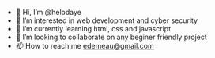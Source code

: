 - 👋 Hi, I’m @helodaye
- 👀 I’m interested in web development and cyber security
- 🌱 I’m currently learning html, css and javascript
- 💞️ I’m looking to collaborate on any beginer friendly project
- 📫 How to reach me edemeau@gmail.com

<!---
helodaye/helodaye is a ✨ special ✨ repository because its `README.md` (this file) appears on your GitHub profile.
You can click the Preview link to take a look at your changes.
--->

